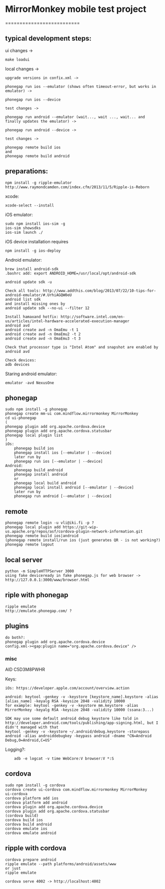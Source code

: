 # MirrorMonkey mobile test project
==========================

## typical development steps:

ui changes ->

    make loadui

local changes ->

    upgrade versions in confix.xml ->

    phonegap run ios --emulator (shows often timeout-error, but works in emulator) ->

    phonegap run ios --device

    test changes ->

    phonegap run android --emulator (wait..., wait ..., wait... and finally updates the emulator) ->

    phonegap run android --device ->

    test changes ->

    phonegap remote build ios
    and
    phonegap remote build android

## preparations:

    npm install -g ripple-emulator http://www.raymondcamden.com/index.cfm/2013/11/5/Ripple-is-Reborn

xcode:

    xcode-select --install


iOS emulator:

    sudo npm install ios-sim -g
    ios-sim showsdks
    ios-sim launch ./

iOS device installation requires

    npm install -g ios-deploy

Android emulator:

    brew install android-sdk
    .bashrc add: export ANDROID_HOME=/usr/local/opt/android-sdk
    
    android update sdk -u

    Check all tools: http://www.addthis.com/blog/2013/07/22/10-tips-for-android-emulator/#.UrhiAGQW0eU
    android list sdk
    and install missing ones by
    android update sdk --no-ui --filter 12

    Install hamaxand hotfix: http://software.intel.com/en-us/articles/intel-hardware-accelerated-execution-manager
    android avd
    android create avd -n OmaEmu -t 1
    android create avd -n OmaEmu2 -t 2
    android create avd -n OmaEmu3 -t 3

    Check that processor type is "Intel Atom" and snapshot are enabled by
    android avd

    Check devices:
    adb devices


Staring android emulator:

    emulator -avd NexusOne



## phonegap

    sudo npm install -g phonegap
    phonegap create mm-ui com.mindflow.mirrormonkey MirrorMonkey
    cd ui-phonegap
    (
    phonegap plugin add org.apache.cordova.device
    phonegap plugin add org.apache.cordova.statusbar
    phonegap local plugin list
    )
    iOs:
        phonegap build ios
        phonegap install ios [--emulator | --device]
        later run by
        phonegap run ios [--emulator | --device]
    Android:
        phonegap build android
        phonegap install android
        or
        phonegap local build android
        phonegap local install android [--emulator | --device]
        later run by
        phonegap run android [--emulator | --device]


## remote

    phonegap remote login -u vli@iki.fi -p ?
    phonegap local plugin add https://git-wip-us.apache.org/repos/asf/cordova-plugin-network-information.git
    phonegap remote build ios|android
    (phonegap remote install/run ios (just generates QR - is not working?)
    phonegap remote logout


## local server

    python -m SimpleHTTPServer 3000
    using fake deviceready in fake phonegap.js for web browser -> http://127.0.0.1:3000/www/browser.html

## riple with phonegap

    ripple emulate
    http://emulate.phonegap.com/ ?

## plugins

    do both?:
    phonegap plugin add org.apache.cordova.device
    config.xml-><gap:plugin name="org.apache.cordova.device" />


### misc

AID C5D3M8PWHR

Keys:

    iOs: https://developer.apple.com/account/overview.action

    android: keytool -genkey -v -keystore [keystore_name].keystore -alias [alias_name] -keyalg RSA -keysize 2048 -validity 10000
    for example: keytool -genkey -v -keystore mm.keystore -alias MirrorMonkey -keyalg RSA -keysize 2048 -validity 10000 (ssana:3...)

    SDK may use some default android debug keystore like told in http://developer.android.com/tools/publishing/app-signing.html, but I didn't managed with that
    keytool -genkey -v -keystore ~/.android/debug.keystore -storepass android -alias androiddebugkey -keypass android -dname "CN=Android Debug,O=Android,C=US"

Logging?:

        adb -e logcat -v time WebCore:V browser:V *:S


## cordova

    sudo npm install -g cordova
    cordova create ui-cordova com.mindflow.mirrormonkey MirrorMonkey
    ui-cordova
    cordova platform add ios
    cordova platform add android
    cordova plugin add org.apache.cordova.device
    cordova plugin add org.apache.cordova.statusbar
    (cordova build)
    cordova build ios
    cordova build android
    cordova emulate ios
    cordova emulate android

## ripple with cordova

    cordova prepare android
    ripple emulate --path platforms/android/assets/www
    or just
    ripple emulate

    cordova serve 4002 -> http://localhost:4002

